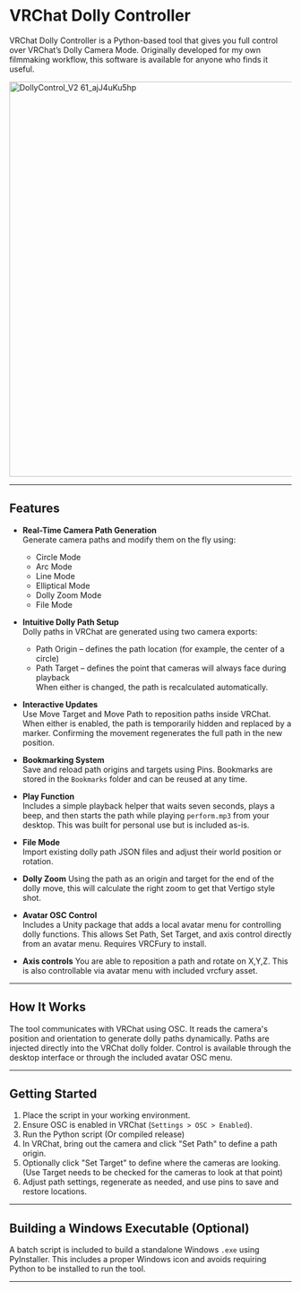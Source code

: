 # VRChat Dolly Controller

VRChat Dolly Controller is a Python-based tool that gives you full control over VRChat’s Dolly Camera Mode. Originally developed for my own filmmaking workflow, this software is available for anyone who finds it useful.

<img width="602" height="705" alt="DollyControl_V2 61_ajJ4uKu5hp" src="https://github.com/user-attachments/assets/fd57ccd8-3ced-4980-aae8-686ae1247cb4" />

---

## Features

- **Real-Time Camera Path Generation**  
  Generate camera paths and modify them on the fly using:
  - Circle Mode
  - Arc Mode
  - Line Mode
  - Elliptical Mode
  - Dolly Zoom Mode
  - File Mode

- **Intuitive Dolly Path Setup**  
  Dolly paths in VRChat are generated using two camera exports:
  - Path Origin – defines the path location (for example, the center of a circle)
  - Path Target – defines the point that cameras will always face during playback  
  When either is changed, the path is recalculated automatically.

- **Interactive Updates**  
  Use Move Target and Move Path to reposition paths inside VRChat. When either is enabled, the path is temporarily hidden and replaced by a marker. Confirming the movement regenerates the full path in the new position.

- **Bookmarking System**  
  Save and reload path origins and targets using Pins. Bookmarks are stored in the `Bookmarks` folder and can be reused at any time.

- **Play Function**  
  Includes a simple playback helper that waits seven seconds, plays a beep, and then starts the path while playing `perform.mp3` from your desktop. This was built for personal use but is included as-is.

- **File Mode**  
  Import existing dolly path JSON files and adjust their world position or rotation.

- **Dolly Zoom**
  Using the path as an origin and target for the end of the dolly move, this will calculate the right zoom to get that Vertigo style shot. 

- **Avatar OSC Control**  
  Includes a Unity package that adds a local avatar menu for controlling dolly functions. This allows Set Path, Set Target, and axis control directly from an avatar menu. Requires VRCFury to install.

- **Axis controls**
  You are able to reposition a path and rotate on X,Y,Z.  This is also controllable via avatar menu with included vrcfury asset.

---

## How It Works

The tool communicates with VRChat using OSC. It reads the camera's position and orientation to generate dolly paths dynamically. Paths are injected directly into the VRChat dolly folder. Control is available through the desktop interface or through the included avatar OSC menu.

---

## Getting Started

1. Place the script in your working environment.
2. Ensure OSC is enabled in VRChat (`Settings > OSC > Enabled`).
3. Run the Python script (Or compiled release)
4. In VRChat, bring out the camera and click "Set Path" to define a path origin.
5. Optionally click "Set Target" to define where the cameras are looking. (Use Target needs to be checked for the cameras to look at that point) 
6. Adjust path settings, regenerate as needed, and use pins to save and restore locations.

---

## Building a Windows Executable (Optional)

A batch script is included to build a standalone Windows `.exe` using PyInstaller. This includes a proper Windows icon and avoids requiring Python to be installed to run the tool.

---


